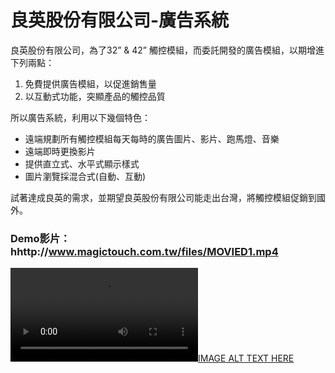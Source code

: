 # 良英股份有限公司-廣告系統
良英股份有限公司，為了32” & 42” 觸控模組，而委託開發的廣告模組，以期增進下列兩點：

1. 免費提供廣告模組，以促進銷售量
2. 以互動式功能，突顯產品的觸控品質

所以廣告系統，利用以下幾個特色：

- 遠端規劃所有觸控模組每天每時的廣告圖片、影片、跑馬燈、音樂
- 遠端即時更換影片
- 提供直立式、水平式顯示樣式
- 圖片瀏覽採混合式(自動、互動)

試著達成良英的需求，並期望良英股份有限公司能走出台灣，將觸控模組促銷到國外。

### Demo影片：hhttp://www.magictouch.com.tw/files/MOVIED1.mp4

[![IMAGE ALT TEXT HERE](hhttp://www.magictouch.com.tw/files/MOVIED1.mp4)](hhttp://www.magictouch.com.tw/files/MOVIED1.mp4)

